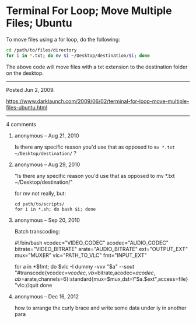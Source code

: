 # Terminal For Loop; Move Multiple Files; Ubuntu

To move files using a for loop, do the following:

```bash
cd /path/to/files/directory
for i in *.txt; do mv $i ~/Desktop/destination/$i; done
```

The above code will move files with a txt extension to the destination folder on the desktop.

---

Posted Jun 2, 2009.

https://www.darklaunch.com/2009/06/02/terminal-for-loop-move-multiple-files-ubuntu.html

---

4 comments

<ol><li><div>

anonymous &ndash; Aug 21, 2010<div>

Is there any specific reason you'd use that as opposed to 
`mv *.txt ~/Desktop/destination/`
?

</div></div></li><li><div>

anonymous &ndash; Aug 29, 2010<div>

"Is there any specific reason you'd use that as opposed to mv *.txt ~/Desktop/destination/"

for mv not really, but:

```
cd path/to/scripts/
for i in *.sh; do bash $i; done
```

</div></div></li><li><div>

anonymous &ndash; Sep 20, 2010<div>

Batch transcoding:

#!/bin/bash
vcodec="VIDEO_CODEC" 
acodec="AUDIO_CODEC" 
bitrate="VIDEO_BITRATE" 
arate="AUDIO_BITRATE" 
ext="OUTPUT_EXT" 
mux="MUXER" 
vlc="PATH_TO_VLC" 
fmt="INPUT_EXT" 

for a in *$fmt; do 
$vlc -I dummy -vvv "$a" --sout "#transcode{vcodec=$vcodec,vb=$bitrate,acodec=$acodec,ab=$arate,channels=6}:standard{mux=$mux,dst=\"$a.$ext\",access=file}"vlc://quit 
done

</div></div></li><li><div>

anonymous &ndash; Dec 16, 2012<div>

how to arrange the curly brace and write some data under iy in another para

</div></div></li></ol>